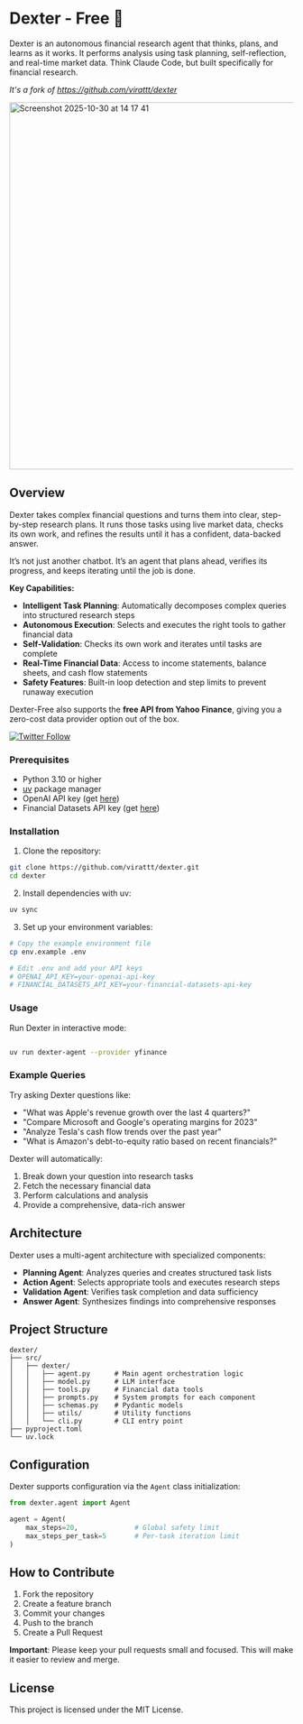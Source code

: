 # Dexter - Free 🤖

Dexter is an autonomous financial research agent that thinks, plans, and learns as it works. It performs analysis using task planning, self-reflection, and real-time market data. Think Claude Code, but built specifically for financial research.

*It's a fork of https://github.com/virattt/dexter* 


<img width="979" height="651" alt="Screenshot 2025-10-30 at 14 17 41" src="https://github.com/user-attachments/assets/0f3c5cac-d8fd-4cb8-8f79-87e0961ef40d" />

## Overview

Dexter takes complex financial questions and turns them into clear, step-by-step research plans. It runs those tasks using live market data, checks its own work, and refines the results until it has a confident, data-backed answer.  

It’s not just another chatbot.  It’s an agent that plans ahead, verifies its progress, and keeps iterating until the job is done.

**Key Capabilities:**
- **Intelligent Task Planning**: Automatically decomposes complex queries into structured research steps
- **Autonomous Execution**: Selects and executes the right tools to gather financial data
- **Self-Validation**: Checks its own work and iterates until tasks are complete
- **Real-Time Financial Data**: Access to income statements, balance sheets, and cash flow statements
- **Safety Features**: Built-in loop detection and step limits to prevent runaway execution

Dexter-Free also supports the **free API from Yahoo Finance**, giving you a zero-cost data provider option out of the box.

[![Twitter Follow](https://img.shields.io/twitter/follow/michaelh03x?style=social)](https://twitter.com/michaelh03x)

### Prerequisites

- Python 3.10 or higher
- [uv](https://github.com/astral-sh/uv) package manager
- OpenAI API key (get [here](https://platform.openai.com/api-keys))
- Financial Datasets API key (get [here](https://financialdatasets.ai))

### Installation

1. Clone the repository:
```bash
git clone https://github.com/virattt/dexter.git
cd dexter
```

2. Install dependencies with uv:
```bash
uv sync
```

3. Set up your environment variables:
```bash
# Copy the example environment file
cp env.example .env

# Edit .env and add your API keys
# OPENAI_API_KEY=your-openai-api-key
# FINANCIAL_DATASETS_API_KEY=your-financial-datasets-api-key
```

### Usage

Run Dexter in interactive mode:
```bash

uv run dexter-agent --provider yfinance
```

### Example Queries

Try asking Dexter questions like:
- "What was Apple's revenue growth over the last 4 quarters?"
- "Compare Microsoft and Google's operating margins for 2023"
- "Analyze Tesla's cash flow trends over the past year"
- "What is Amazon's debt-to-equity ratio based on recent financials?"

Dexter will automatically:
1. Break down your question into research tasks
2. Fetch the necessary financial data
3. Perform calculations and analysis
4. Provide a comprehensive, data-rich answer

## Architecture

Dexter uses a multi-agent architecture with specialized components:

- **Planning Agent**: Analyzes queries and creates structured task lists
- **Action Agent**: Selects appropriate tools and executes research steps
- **Validation Agent**: Verifies task completion and data sufficiency
- **Answer Agent**: Synthesizes findings into comprehensive responses

## Project Structure

```
dexter/
├── src/
│   ├── dexter/
│   │   ├── agent.py      # Main agent orchestration logic
│   │   ├── model.py      # LLM interface
│   │   ├── tools.py      # Financial data tools
│   │   ├── prompts.py    # System prompts for each component
│   │   ├── schemas.py    # Pydantic models
│   │   ├── utils/        # Utility functions
│   │   └── cli.py        # CLI entry point
├── pyproject.toml
└── uv.lock
```

## Configuration

Dexter supports configuration via the `Agent` class initialization:

```python
from dexter.agent import Agent

agent = Agent(
    max_steps=20,              # Global safety limit
    max_steps_per_task=5       # Per-task iteration limit
)
```

## How to Contribute

1. Fork the repository
2. Create a feature branch
3. Commit your changes
4. Push to the branch
5. Create a Pull Request

**Important**: Please keep your pull requests small and focused.  This will make it easier to review and merge.


## License

This project is licensed under the MIT License.
